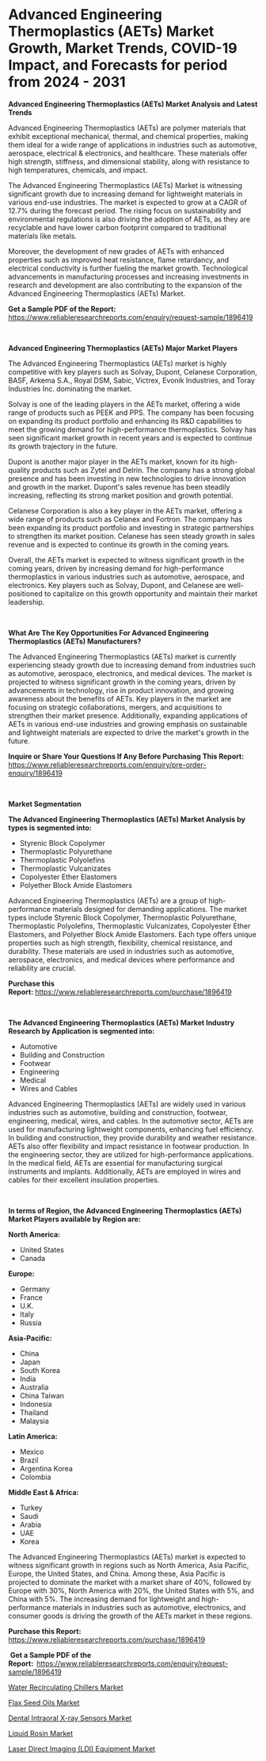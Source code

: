 <p><h1>Advanced Engineering Thermoplastics (AETs) Market Growth, Market Trends, COVID-19 Impact, and Forecasts for period from 2024 - 2031</h1></p><p><strong>Advanced Engineering Thermoplastics (AETs) Market Analysis and Latest Trends</strong></p>
<p><p>Advanced Engineering Thermoplastics (AETs) are polymer materials that exhibit exceptional mechanical, thermal, and chemical properties, making them ideal for a wide range of applications in industries such as automotive, aerospace, electrical & electronics, and healthcare. These materials offer high strength, stiffness, and dimensional stability, along with resistance to high temperatures, chemicals, and impact.</p><p>The Advanced Engineering Thermoplastics (AETs) Market is witnessing significant growth due to increasing demand for lightweight materials in various end-use industries. The market is expected to grow at a CAGR of 12.7% during the forecast period. The rising focus on sustainability and environmental regulations is also driving the adoption of AETs, as they are recyclable and have lower carbon footprint compared to traditional materials like metals. </p><p>Moreover, the development of new grades of AETs with enhanced properties such as improved heat resistance, flame retardancy, and electrical conductivity is further fueling the market growth. Technological advancements in manufacturing processes and increasing investments in research and development are also contributing to the expansion of the Advanced Engineering Thermoplastics (AETs) Market.</p></p>
<p><strong>Get a Sample PDF of the Report:&nbsp;</strong> <a href="https://www.reliableresearchreports.com/enquiry/request-sample/1896419">https://www.reliableresearchreports.com/enquiry/request-sample/1896419</a></p>
<p>&nbsp;</p>
<p><strong>Advanced Engineering Thermoplastics (AETs) Major Market Players</strong></p>
<p><p>The Advanced Engineering Thermoplastics (AETs) market is highly competitive with key players such as Solvay, Dupont, Celanese Corporation, BASF, Arkema S.A., Royal DSM, Sabic, Victrex, Evonik Industries, and Toray Industries Inc. dominating the market.</p><p>Solvay is one of the leading players in the AETs market, offering a wide range of products such as PEEK and PPS. The company has been focusing on expanding its product portfolio and enhancing its R&D capabilities to meet the growing demand for high-performance thermoplastics. Solvay has seen significant market growth in recent years and is expected to continue its growth trajectory in the future.</p><p>Dupont is another major player in the AETs market, known for its high-quality products such as Zytel and Delrin. The company has a strong global presence and has been investing in new technologies to drive innovation and growth in the market. Dupont's sales revenue has been steadily increasing, reflecting its strong market position and growth potential.</p><p>Celanese Corporation is also a key player in the AETs market, offering a wide range of products such as Celanex and Fortron. The company has been expanding its product portfolio and investing in strategic partnerships to strengthen its market position. Celanese has seen steady growth in sales revenue and is expected to continue its growth in the coming years.</p><p>Overall, the AETs market is expected to witness significant growth in the coming years, driven by increasing demand for high-performance thermoplastics in various industries such as automotive, aerospace, and electronics. Key players such as Solvay, Dupont, and Celanese are well-positioned to capitalize on this growth opportunity and maintain their market leadership.</p></p>
<p>&nbsp;</p>
<p><strong>What Are The Key Opportunities For Advanced Engineering Thermoplastics (AETs) Manufacturers?</strong></p>
<p><p>The Advanced Engineering Thermoplastics (AETs) market is currently experiencing steady growth due to increasing demand from industries such as automotive, aerospace, electronics, and medical devices. The market is projected to witness significant growth in the coming years, driven by advancements in technology, rise in product innovation, and growing awareness about the benefits of AETs. Key players in the market are focusing on strategic collaborations, mergers, and acquisitions to strengthen their market presence. Additionally, expanding applications of AETs in various end-use industries and growing emphasis on sustainable and lightweight materials are expected to drive the market's growth in the future.</p></p>
<p><strong>Inquire or Share Your Questions If Any Before Purchasing This Report:</strong> <a href="https://www.reliableresearchreports.com/enquiry/pre-order-enquiry/1896419">https://www.reliableresearchreports.com/enquiry/pre-order-enquiry/1896419</a></p>
<p>&nbsp;</p>
<p><strong>Market Segmentation</strong></p>
<p><strong>The Advanced Engineering Thermoplastics (AETs) Market Analysis by types is segmented into:</strong></p>
<p><ul><li>Styrenic Block Copolymer</li><li>Thermoplastic Polyurethane</li><li>Thermoplastic Polyolefins</li><li>Thermoplastic Vulcanizates</li><li>Copolyester Ether Elastomers</li><li>Polyether Block Amide Elastomers</li></ul></p>
<p><p>Advanced Engineering Thermoplastics (AETs) are a group of high-performance materials designed for demanding applications. The market types include Styrenic Block Copolymer, Thermoplastic Polyurethane, Thermoplastic Polyolefins, Thermoplastic Vulcanizates, Copolyester Ether Elastomers, and Polyether Block Amide Elastomers. Each type offers unique properties such as high strength, flexibility, chemical resistance, and durability. These materials are used in industries such as automotive, aerospace, electronics, and medical devices where performance and reliability are crucial.</p></p>
<p><strong>Purchase this Report:&nbsp;</strong><a href="https://www.reliableresearchreports.com/purchase/1896419">https://www.reliableresearchreports.com/purchase/1896419</a></p>
<p>&nbsp;</p>
<p><strong>The Advanced Engineering Thermoplastics (AETs) Market Industry Research by Application is segmented into:</strong></p>
<p><ul><li>Automotive</li><li>Building and Construction</li><li>Footwear</li><li>Engineering</li><li>Medical</li><li>Wires and Cables</li></ul></p>
<p><p>Advanced Engineering Thermoplastics (AETs) are widely used in various industries such as automotive, building and construction, footwear, engineering, medical, wires, and cables. In the automotive sector, AETs are used for manufacturing lightweight components, enhancing fuel efficiency. In building and construction, they provide durability and weather resistance. AETs also offer flexibility and impact resistance in footwear production. In the engineering sector, they are utilized for high-performance applications. In the medical field, AETs are essential for manufacturing surgical instruments and implants. Additionally, AETs are employed in wires and cables for their excellent insulation properties.</p></p>
<p>&nbsp;</p>
<p><strong>In terms of Region, the Advanced Engineering Thermoplastics (AETs) Market Players available by Region are:</strong></p>
<p>
    <p> <strong> North America: </strong>
        <ul>
            <li>United States</li>
            <li>Canada</li>
        </ul>
        </p> 
    <p> <strong> Europe: </strong>
        <ul>
            <li>Germany</li>
            <li>France</li>
            <li>U.K.</li>
            <li>Italy</li>
            <li>Russia</li>
        </ul>
        </p> 
    <p> <strong> Asia-Pacific: </strong>
        <ul>
            <li>China</li>
            <li>Japan</li>
            <li>South Korea</li>
            <li>India</li>
            <li>Australia</li>
            <li>China Taiwan</li>
            <li>Indonesia</li>
            <li>Thailand</li>
            <li>Malaysia</li>
        </ul>
        </p> 
    <p> <strong> Latin America: </strong>
        <ul>
            <li>Mexico</li>
            <li>Brazil</li>
            <li>Argentina Korea</li>
            <li>Colombia</li>
        </ul>
        </p> 
    <p> <strong> Middle East & Africa: </strong>
        <ul>
            <li>Turkey</li>
            <li>Saudi</li>
            <li>Arabia</li>
            <li>UAE</li>
            <li>Korea</li>
        </ul>
    </p>
    </p>
<p><p>The Advanced Engineering Thermoplastics (AETs) market is expected to witness significant growth in regions such as North America, Asia Pacific, Europe, the United States, and China. Among these, Asia Pacific is projected to dominate the market with a market share of 40%, followed by Europe with 30%, North America with 20%, the United States with 5%, and China with 5%. The increasing demand for lightweight and high-performance materials in industries such as automotive, electronics, and consumer goods is driving the growth of the AETs market in these regions.</p></p>
<p><strong>Purchase this Report: </strong><a href="https://www.reliableresearchreports.com/purchase/1896419">https://www.reliableresearchreports.com/purchase/1896419</a></p>
<p>&nbsp;<strong>Get a Sample PDF of the Report:&nbsp;&nbsp;</strong><a href="https://www.reliableresearchreports.com/enquiry/request-sample/1896419">https://www.reliableresearchreports.com/enquiry/request-sample/1896419</a></p>
<p><strong></strong></p>
<p><p><a href="https://github.com/danielneavesallisons03mba/Market-Research-Report-List-1/blob/main/water-recirculating-chillers-market.md">Water Recirculating Chillers Market</a></p><p><a href="https://view.publitas.com/reportprime-1/flax-seed-oils-market-challenges-opportunities-and-growth-drivers-and-major-market-players-forecasted-for-period-from-2024-2031/">Flax Seed Oils Market</a></p><p><a href="https://noble-drawer-34c.notion.site/Dental-Intraoral-X-ray-Sensors-Market-Dynamics-2024-2031-Also-about-Its-Market-Trends-Projections--cbb9d996027c453e80f7ee211e7625d1">Dental Intraoral X-ray Sensors Market</a></p><p><a href="https://view.publitas.com/reportprime-1/liquid-rosin-market-size-furnishes-valuable-information-encompassing-market-share-market-trends-and-projections-spanning-from-2024-to-2031/">Liquid Rosin Market</a></p><p><a href="https://fearless-okapi-6c8.notion.site/Laser-Direct-Imaging-LDI-Equipment-Market-Offers-Provide-Insightful-Data-for-the-Time-Period-from--e8a887e4133d4bbba99843b1203007c6">Laser Direct Imaging (LDI) Equipment Market</a></p></p>